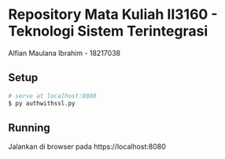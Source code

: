# Repository Mata Kuliah II3160 - Teknologi Sistem Terintegrasi

Alfian Maulana Ibrahim - 18217038

## Setup

``` bash
# serve at localhost:8080
$ py authwithssl.py
```

## Running
Jalankan di browser pada https://localhost:8080
